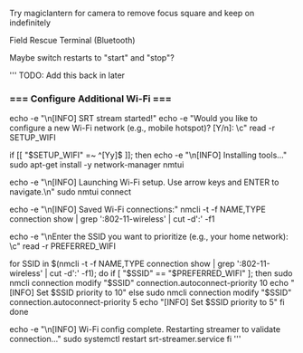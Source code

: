Try magiclantern for camera to remove focus square and keep on indefinitely

Field Rescue Terminal (Bluetooth)

Maybe switch restarts to "start" and "stop"?


''' TODO: Add this back in later
### === Configure Additional Wi-Fi === ###
echo -e "\n[INFO] SRT stream started!"
echo -e "Would you like to configure a new Wi-Fi network (e.g., mobile hotspot)? [Y/n]: \c"
read -r SETUP_WIFI

if [[ "$SETUP_WIFI" =~ ^[Yy]$ ]]; then
  echo -e "\n[INFO] Installing tools..."
  sudo apt-get install -y network-manager nmtui

  echo -e "\n[INFO] Launching Wi-Fi setup. Use arrow keys and ENTER to navigate.\n"
  sudo nmtui connect

  echo -e "\n[INFO] Saved Wi-Fi connections:"
  nmcli -t -f NAME,TYPE connection show | grep ':802-11-wireless' | cut -d':' -f1

  echo -e "\nEnter the SSID you want to prioritize (e.g., your home network): \c"
  read -r PREFERRED_WIFI

  for SSID in $(nmcli -t -f NAME,TYPE connection show | grep ':802-11-wireless' | cut -d':' -f1); do
    if [ "$SSID" == "$PREFERRED_WIFI" ]; then
      sudo nmcli connection modify "$SSID" connection.autoconnect-priority 10
      echo "[INFO] Set $SSID priority to 10"
    else
      sudo nmcli connection modify "$SSID" connection.autoconnect-priority 5
      echo "[INFO] Set $SSID priority to 5"
    fi
  done

  echo -e "\n[INFO] Wi-Fi config complete. Restarting streamer to validate connection..."
  sudo systemctl restart srt-streamer.service
fi
'''